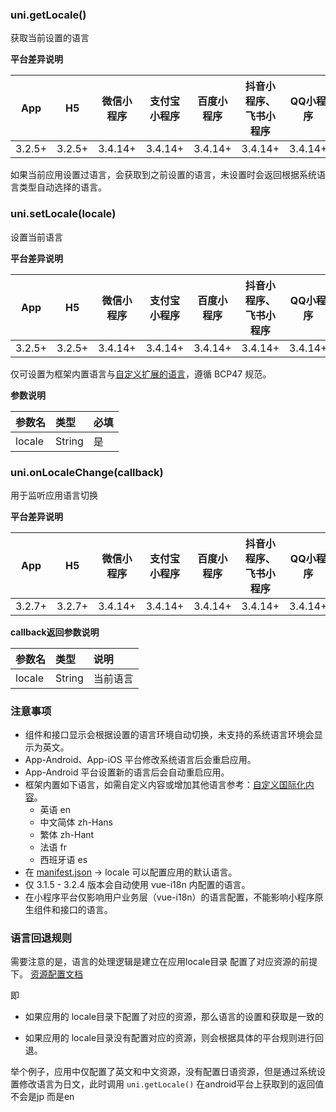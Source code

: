 



### uni.getLocale()

获取当前设置的语言

**平台差异说明**

|App|H5|微信小程序|支付宝小程序|百度小程序|抖音小程序、飞书小程序|QQ小程序|快手小程序|华为快应用|360小程序|京东小程序|
|:-:|:-:|:-:|:-:|:-:|:-:|:-:|:-:|:-:|:-:|:-:|
|3.2.5+|3.2.5+|3.4.14+|3.4.14+|3.4.14+|3.4.14+|3.4.14+|3.4.14+|3.4.14+|3.4.14+|3.4.14+|

如果当前应用设置过语言，会获取到之前设置的语言，未设置时会返回根据系统语言类型自动选择的语言。


### uni.setLocale(locale)

设置当前语言

**平台差异说明**

|App|H5|微信小程序|支付宝小程序|百度小程序|抖音小程序、飞书小程序|QQ小程序|快手小程序|华为快应用|360小程序|京东小程序|
|:-:|:-:|:-:|:-:|:-:|:-:|:-:|:-:|:-:|:-:|:-:|
|3.2.5+|3.2.5+|3.4.14+|3.4.14+|3.4.14+|3.4.14+|3.4.14+|3.4.14+|3.4.14+|3.4.14+|3.4.14+|

仅可设置为框架内置语言与[自定义扩展的语言](/tutorial/i18n.md#uni-framework)，遵循 BCP47 规范。

**参数说明**

|参数名|类型|必填|
|:-|:-|:-|
|locale|String|是|

### uni.onLocaleChange(callback)

用于监听应用语言切换

**平台差异说明**

|App|H5|微信小程序|支付宝小程序|百度小程序|抖音小程序、飞书小程序|QQ小程序|快手小程序|华为快应用|360小程序|京东小程序|
|:-:|:-:|:-:|:-:|:-:|:-:|:-:|:-:|:-:|:-:|:-:|
|3.2.7+|3.2.7+|3.4.14+|3.4.14+|3.4.14+|3.4.14+|3.4.14+|3.4.14+|3.4.14+|3.4.14+|3.4.14+|

**callback返回参数说明**

|参数名|类型|说明|
|:-|:-|:-|
|locale|String|当前语言|



### 注意事项

* 组件和接口显示会根据设置的语言环境自动切换，未支持的系统语言环境会显示为英文。
* App-Android、App-iOS 平台修改系统语言后会重启应用。
* App-Android 平台设置新的语言后会自动重启应用。
* 框架内置如下语言，如需自定义内容或增加其他语言参考：[自定义国际化内容](https://uniapp.dcloud.io/collocation/i18n?id=uni-framework)。
  * 英语 en
  * 中文简体 zh-Hans
  * 繁体 zh-Hant
  * 法语 fr
  * 西班牙语 es
* 在 [manifest.json](/collocation/manifest) -> locale 可以配置应用的默认语言。
* 仅 3.1.5 - 3.2.4 版本会自动使用 vue-i18n 内配置的语言。
* 在小程序平台仅影响用户业务层（vue-i18n）的语言配置，不能影响小程序原生组件和接口的语言。

### 语言回退规则

需要注意的是，语言的处理逻辑是建立在应用locale目录 配置了对应资源的前提下。 [资源配置文档](https://uniapp.dcloud.net.cn/tutorial/i18n.html#vue%E7%95%8C%E9%9D%A2%E5%92%8Cjs%E5%86%85%E5%AE%B9%E7%9A%84%E5%9B%BD%E9%99%85%E5%8C%96)

即 

+ 如果应用的 locale目录下配置了对应的资源，那么语言的设置和获取是一致的

+ 如果应用的 locale目录没有配置对应的资源，则会根据具体的平台规则进行回退。


举个例子，应用中仅配置了英文和中文资源，没有配置日语资源，但是通过系统设置修改语言为日文，此时调用 `uni.getLocale()` 在android平台上获取到的返回值不会是jp 而是en




